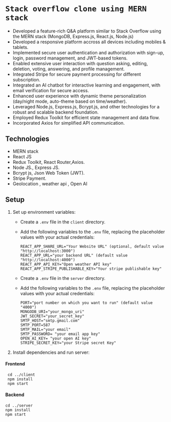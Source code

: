 # `Stack overflow clone using MERN stack`
* Developed a feature-rich Q&A platform similar to Stack Overflow using the MERN stack (MongoDB, Express.js, React.js, Node.js)
* Developed a responsive platform accross all devices including mobiles & tablets.
* Implemented secure user authentication and authorization with sign-up, login, password management, and JWT-based tokens.
* Enabled extensive user interaction with question asking, editing, deletion, voting, answering, and profile management.
* Integrated Stripe for secure payment processing for different subscription.
* Integrated an AI chatbot for interactive learning and engagement, with email verification for secure access.
* Enhanced user experience with dynamic theme personalization (day/night mode, auto-theme based on time/weather).
* Leveraged Node.js, Express.js, Bcrypt.js, and other technologies for a robust and scalable backend foundation.
* Employed Redux Toolkit for efficient state management and data flow.
* Incorporated Axios for simplified API communication.

## Technologies
* MERN stack
* React JS
* Redux Toolkit, React Router,Axios.
* Node JS., Express JS.
* Bcrypt js, Json Web Token (JWT).
* Stripe Payment.
* Geolocation , weather api , Open AI
	
## Setup
1. Set up environment variables:
   - Create a `.env` file in the `client` directory.
   - Add the following variables to the `.env` file, replacing the placeholder values with your actual credentials:
     ```
     REACT_APP_SHARE_URL="Your Website URL" (optional, default value "http://localhost:3000")
     REACT_APP_URL="your backend URL" (default value "http://localhost:4000")
     REACT_APP_API_KEY="Open weather API key"
     REACT_APP_STRIPE_PUBLISHABLE_KEY="Your stripe publishable key"
     ```

   - Create a `.env` file in the `server` directory.
   - Add the following variables to the `.env` file, replacing the placeholder values with your actual credentials:
     ```
     PORT="port number on which you want to run" (default value "4000")
     MONGODB_URI="your_mongo_uri"
     JWT_SECRET="your_secret_key"
     SMTP_HOST="smtp.gmail.com"
     SMTP_PORT=587
     SMTP_MAIL="your email"
     SMTP_PASSWORD= "your email app key"
     OPEN_AI_KEY= "your open AI key"
     STRIPE_SECRET_KEY="your Stripe secret Key"
     ```
2. Install dependencies and run server:
#### Frontend
```
 cd ../client
 npm install
 npm start
```
#### Backend
```
cd ../server
npm install
npm start
```
